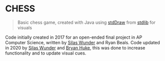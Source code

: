 # CHESS

> Basic chess game, created with Java using [stdDraw](https://introcs.cs.princeton.edu/java/stdlib/StdDraw.java.html) from [stdlib](https://introcs.cs.princeton.edu/java/stdlib/) for visuals

Code initially created in 2017 for an open-ended final project in AP Computer Science, written by [Silas Wunder](https://github.com/silas-wunder) and Ryan Beals. Code updated in 2020 by [Silas Wunder](https://github.com/silas-wunder) and [Bryan Huke](https://github.com/Bryan-Huke), this was done to increase functionality and to update visual cues. 